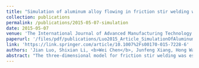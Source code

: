 ```yaml
---
title: "Simulation of aluminum alloy flowing in friction stir welding with a multiphysics field model"
collection: publications
permalink: /publications/2015-05-07-simulation
date: 2015-05-07
venue: 'The International Journal of Advanced Manufacturing Technology'
paperurl: '/files/pdf/publications/Luo2015_Article_SimulationOfAluminumAlloyFlowi.pdf'
link: 'https://link.springer.com/article/10.1007%2Fs00170-015-7228-6'
authors: 'Jian Luo, Shixian Li, <b>Wei Chen</b>, Junfeng Xiang, Hong Wang'
abstract: "The three-dimensional model for friction stir welding was established by coupling thermal, force, and flowing fields. The weld shape, surface stripes, weld defect, temperature field, and material flow behavior were predicted. The transient heat transfer phenomenon and material mixing pattern at the stir zone was primarily studied. The material flow mechanism was investigated. The experimental results strongly supported the reliability and accuracy of the model and simulation. The rotational speed to welding speed ratio Rω/Uw plays an important role in transient heat transfer, temperature field, velocity field, material mixing pattern, and weld defect appearance."
---
```

